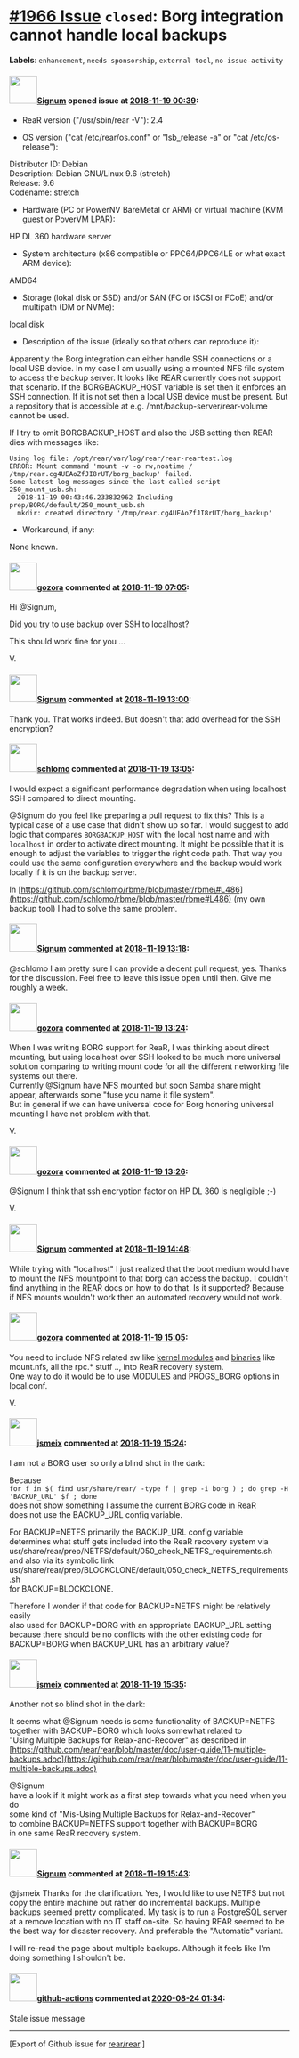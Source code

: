 [\#1966 Issue](https://github.com/rear/rear/issues/1966) `closed`: Borg integration cannot handle local backups
===============================================================================================================

**Labels**: `enhancement`, `needs sponsorship`, `external tool`,
`no-issue-activity`

#### <img src="https://avatars.githubusercontent.com/u/36562?v=4" width="50">[Signum](https://github.com/Signum) opened issue at [2018-11-19 00:39](https://github.com/rear/rear/issues/1966):

-   ReaR version ("/usr/sbin/rear -V"): 2.4

-   OS version ("cat /etc/rear/os.conf" or "lsb\_release -a" or "cat
    /etc/os-release"):

Distributor ID: Debian  
Description: Debian GNU/Linux 9.6 (stretch)  
Release: 9.6  
Codename: stretch

-   Hardware (PC or PowerNV BareMetal or ARM) or virtual machine (KVM
    guest or PoverVM LPAR):

HP DL 360 hardware server

-   System architecture (x86 compatible or PPC64/PPC64LE or what exact
    ARM device):

AMD64

-   Storage (lokal disk or SSD) and/or SAN (FC or iSCSI or FCoE) and/or
    multipath (DM or NVMe):

local disk

-   Description of the issue (ideally so that others can reproduce it):

Apparently the Borg integration can either handle SSH connections or a
local USB device. In my case I am usually using a mounted NFS file
system to access the backup server. It looks like REAR currently does
not support that scenario. If the BORGBACKUP\_HOST variable is set then
it enforces an SSH connection. If it is not set then a local USB device
must be present. But a repository that is accessible at e.g.
/mnt/backup-server/rear-volume cannot be used.

If I try to omit BORGBACKUP\_HOST and also the USB setting then REAR
dies with messages like:

    Using log file: /opt/rear/var/log/rear/rear-reartest.log
    ERROR: Mount command 'mount -v -o rw,noatime / /tmp/rear.cg4UEAoZfJI8rUT/borg_backup' failed.
    Some latest log messages since the last called script 250_mount_usb.sh:
      2018-11-19 00:43:46.233832962 Including prep/BORG/default/250_mount_usb.sh
      mkdir: created directory '/tmp/rear.cg4UEAoZfJI8rUT/borg_backup'

-   Workaround, if any:

None known.

#### <img src="https://avatars.githubusercontent.com/u/12116358?u=1c5ba9dcee5ca3082f03029a7fbe647efd30eb49&v=4" width="50">[gozora](https://github.com/gozora) commented at [2018-11-19 07:05](https://github.com/rear/rear/issues/1966#issuecomment-439791672):

Hi @Signum,

Did you try to use backup over SSH to localhost?

This should work fine for you ...

V.

#### <img src="https://avatars.githubusercontent.com/u/36562?v=4" width="50">[Signum](https://github.com/Signum) commented at [2018-11-19 13:00](https://github.com/rear/rear/issues/1966#issuecomment-439884954):

Thank you. That works indeed. But doesn't that add overhead for the SSH
encryption?

#### <img src="https://avatars.githubusercontent.com/u/101384?v=4" width="50">[schlomo](https://github.com/schlomo) commented at [2018-11-19 13:05](https://github.com/rear/rear/issues/1966#issuecomment-439886201):

I would expect a significant performance degradation when using
localhost SSH compared to direct mounting.

@Signum do you feel like preparing a pull request to fix this? This is a
typical case of a use case that didn't show up so far. I would suggest
to add logic that compares `BORGBACKUP_HOST` with the local host name
and with `localhost` in order to activate direct mounting. It might be
possible that it is enough to adjust the variables to trigger the right
code path. That way you could use the same configuration everywhere and
the backup would work locally if it is on the backup server.

In
[https://github.com/schlomo/rbme/blob/master/rbme\#L486](https://github.com/schlomo/rbme/blob/master/rbme#L486)
(my own backup tool) I had to solve the same problem.

#### <img src="https://avatars.githubusercontent.com/u/36562?v=4" width="50">[Signum](https://github.com/Signum) commented at [2018-11-19 13:18](https://github.com/rear/rear/issues/1966#issuecomment-439889459):

@schlomo I am pretty sure I can provide a decent pull request, yes.
Thanks for the discussion. Feel free to leave this issue open until
then. Give me roughly a week.

#### <img src="https://avatars.githubusercontent.com/u/12116358?u=1c5ba9dcee5ca3082f03029a7fbe647efd30eb49&v=4" width="50">[gozora](https://github.com/gozora) commented at [2018-11-19 13:24](https://github.com/rear/rear/issues/1966#issuecomment-439891251):

When I was writing BORG support for ReaR, I was thinking about direct
mounting, but using localhost over SSH looked to be much more universal
solution comparing to writing mount code for all the different
networking file systems out there.  
Currently @Signum have NFS mounted but soon Samba share might appear,
afterwards some "fuse you name it file system".  
But in general if we can have universal code for Borg honoring universal
mounting I have not problem with that.

V.

#### <img src="https://avatars.githubusercontent.com/u/12116358?u=1c5ba9dcee5ca3082f03029a7fbe647efd30eb49&v=4" width="50">[gozora](https://github.com/gozora) commented at [2018-11-19 13:26](https://github.com/rear/rear/issues/1966#issuecomment-439891945):

@Signum I think that ssh encryption factor on HP DL 360 is negligible
;-)

V.

#### <img src="https://avatars.githubusercontent.com/u/36562?v=4" width="50">[Signum](https://github.com/Signum) commented at [2018-11-19 14:48](https://github.com/rear/rear/issues/1966#issuecomment-439917734):

While trying with "localhost" I just realized that the boot medium would
have to mount the NFS mountpoint to that borg can access the backup. I
couldn't find anything in the REAR docs on how to do that. Is it
supported? Because if NFS mounts wouldn't work then an automated
recovery would not work.

#### <img src="https://avatars.githubusercontent.com/u/12116358?u=1c5ba9dcee5ca3082f03029a7fbe647efd30eb49&v=4" width="50">[gozora](https://github.com/gozora) commented at [2018-11-19 15:05](https://github.com/rear/rear/issues/1966#issuecomment-439923629):

You need to include NFS related sw like [kernel
modules](https://github.com/rear/rear/blob/master/usr/share/rear/conf/default.conf#L1076)
and
[binaries](https://github.com/rear/rear/blob/master/usr/share/rear/conf/default.conf#L1573)
like mount.nfs, all the rpc.\* stuff .., into ReaR recovery system.  
One way to do it would be to use MODULES and PROGS\_BORG options in
local.conf.

V.

#### <img src="https://avatars.githubusercontent.com/u/1788608?u=925fc54e2ce01551392622446ece427f51e2f0ce&v=4" width="50">[jsmeix](https://github.com/jsmeix) commented at [2018-11-19 15:24](https://github.com/rear/rear/issues/1966#issuecomment-439930362):

I am not a BORG user so only a blind shot in the dark:

Because  
`for f in $( find usr/share/rear/ -type f | grep -i borg ) ; do grep -H 'BACKUP_URL' $f ; done`  
does not show something I assume the current BORG code in ReaR  
does not use the BACKUP\_URL config variable.

For BACKUP=NETFS primarily the BACKUP\_URL config variable  
determines what stuff gets included into the ReaR recovery system via  
usr/share/rear/prep/NETFS/default/050\_check\_NETFS\_requirements.sh  
and also via its symbolic link  
usr/share/rear/prep/BLOCKCLONE/default/050\_check\_NETFS\_requirements.sh  
for BACKUP=BLOCKCLONE.

Therefore I wonder if that code for BACKUP=NETFS might be relatively
easily  
also used for BACKUP=BORG with an appropriate BACKUP\_URL setting  
because there should be no conflicts with the other existing code for  
BACKUP=BORG when BACKUP\_URL has an arbitrary value?

#### <img src="https://avatars.githubusercontent.com/u/1788608?u=925fc54e2ce01551392622446ece427f51e2f0ce&v=4" width="50">[jsmeix](https://github.com/jsmeix) commented at [2018-11-19 15:35](https://github.com/rear/rear/issues/1966#issuecomment-439934476):

Another not so blind shot in the dark:

It seems what @Signum needs is some functionality of BACKUP=NETFS  
together with BACKUP=BORG which looks somewhat related to  
"Using Multiple Backups for Relax-and-Recover" as described in  
[https://github.com/rear/rear/blob/master/doc/user-guide/11-multiple-backups.adoc](https://github.com/rear/rear/blob/master/doc/user-guide/11-multiple-backups.adoc)

@Signum  
have a look if it might work as a first step towards what you need when
you do  
some kind of "Mis-Using Multiple Backups for Relax-and-Recover"  
to combine BACKUP=NETFS support together with BACKUP=BORG  
in one same ReaR recovery system.

#### <img src="https://avatars.githubusercontent.com/u/36562?v=4" width="50">[Signum](https://github.com/Signum) commented at [2018-11-19 15:43](https://github.com/rear/rear/issues/1966#issuecomment-439937643):

@jsmeix Thanks for the clarification. Yes, I would like to use NETFS but
not copy the entire machine but rather do incremental backups. Multiple
backups seemed pretty complicated. My task is to run a PostgreSQL server
at a remove location with no IT staff on-site. So having REAR seemed to
be the best way for disaster recovery. And preferable the "Automatic"
variant.

I will re-read the page about multiple backups. Although it feels like
I'm doing something I shouldn't be.

#### <img src="https://avatars.githubusercontent.com/in/15368?v=4" width="50">[github-actions](https://github.com/apps/github-actions) commented at [2020-08-24 01:34](https://github.com/rear/rear/issues/1966#issuecomment-678860041):

Stale issue message

------------------------------------------------------------------------

\[Export of Github issue for
[rear/rear](https://github.com/rear/rear).\]
